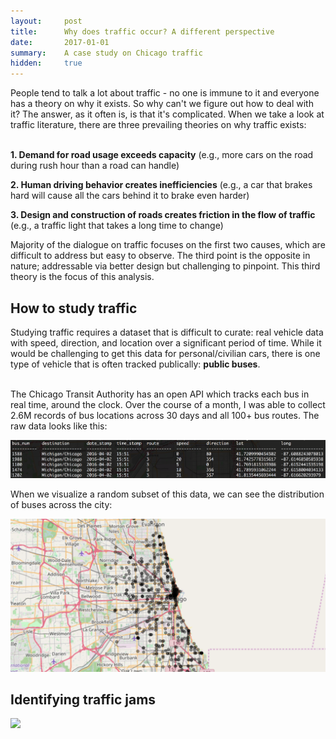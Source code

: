 ```yaml
---
layout:     post
title:      Why does traffic occur? A different perspective
date:       2017-01-01 
summary:    A case study on Chicago traffic
hidden:     true
---
```


People tend to talk a lot about traffic - no one is immune to it and everyone has a theory on why it exists. So why can't we figure out how to deal with it? The answer, as it often is, is that it's complicated. When we take a look at traffic literature, there are three prevailing theories on why traffic exists: <br><br>

**1. Demand for road usage exceeds capacity** (e.g., more cars on the road during rush hour than a road can handle)

**2. Human driving behavior creates inefficiencies** (e.g., a car that brakes hard will cause all the cars behind it to brake even harder)

**3. Design and construction of roads creates friction in the flow of traffic** (e.g., a traffic light that takes a long time to change)

Majority of the dialogue on traffic focuses on the first two causes, which are difficult to address but easy to observe. The third point is the opposite in nature; addressable via better design but challenging to pinpoint. This third theory is the focus of this analysis.

## How to study traffic

Studying traffic requires a dataset that is difficult to curate: real vehicle data with speed, direction, and location over a significant period of time. While it would be challenging to get this data for personal/civilian cars, there is one type of vehicle that is often tracked publically: **public buses**. <br><br>

The Chicago Transit Authority has an open API which tracks each bus in real time, around the clock. Over the course of a month, I was able to collect 2.6M records of bus locations across 30 days and all 100+ bus routes. The raw data looks like this:

![](/assets/post6_raw_data.png)

When we visualize a random subset of this data, we can see the distribution of buses across the city: 

![](/assets/post6_overview.png)

## Identifying traffic jams

![](/assets/post6_traffic_all.gif)

## 

